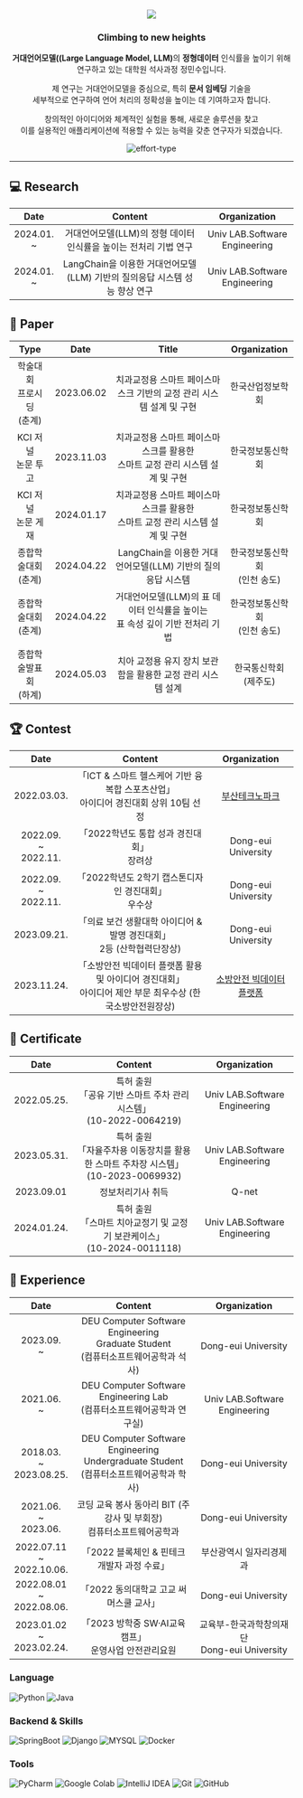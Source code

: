 <!--![header](https://capsule-render.vercel.app/api?type=waving&color=auto&height=200&section=header&text=JUNG%20MIN%20SU&fontSize=90&animation=twinkling&fontColor=c9d1d9)--> 
<h1 align="center">
  <a href="https://git.io/typing-svg">
    <img src = "https://readme-typing-svg.herokuapp.com?size=30&center=true&vCenter=true&lines=I'm+Jung+Min+Su+%F0%9F%91%8B;">
  </a>
</h1>
<h3 align ="center"> Climbing to new heights </h3>
<p align ="center"> <strong>거대언어모델((Large Language Model, LLM)</strong>의 <strong>정형데이터</strong> 인식률을 높이기 위해 연구하고 있는 대학원 석사과정 정민수입니다. </p>
<p align ="center"> 제 연구는 거대언어모델을 중심으로, 특히 <strong>문서 임베딩</strong> 기술을 <br>세부적으로 연구하여 언어 처리의 정확성을 높이는 데 기여하고자 합니다. </p>
<p align ="center"> 창의적인 아이디어와 체계적인 실험을 통해, 새로운 솔루션을 찾고 </br>이를 실용적인 애플리케이션에 적용할 수 있는 능력을 갖춘 연구자가 되겠습니다. </p>

<p align="center"> <img src="https://komarev.com/ghpvc/?username=effort-type&label=PROFILE+VIEWS" alt="effort-type"> 
<hr>

## 💻 Research
|              Date              |                             Content                              |                         Organization                          |
|:------------------------------:|:----------------------------------------------------------------:|:-------------------------------------------------------------:|
| 2024.01.   </br>~ |              거대언어모델(LLM)의 정형 데이터 인식률을 높이는 전처리 기법 연구              |                 Univ LAB.Software Engineering                 |
| 2024.01.   </br>~ | LangChain을 이용한 거대언어모델(LLM) 기반의 질의응답 시스템 성능 향상 연구 |                 Univ LAB.Software Engineering                 |

## 📰 Paper
|          Type          |    Date    |                       Title                       |     Organization     |
|:----------------------:|:----------:|:-------------------------------------------------:|:--------------------:|
| 학술대회</br>프로시딩</br>(춘계) | 2023.06.02 |      치과교정용 스마트 페이스마스크 기반의 교정 관리 시스템 설계 및 구현       |       한국산업정보학회       |
|   KCI 저널 </br>논문 투고    | 2023.11.03 |  치과교정용 스마트 페이스마스크를 활용한<br/>스마트 교정 관리 시스템 설계 및 구현  |       한국정보통신학회       |
|   KCI 저널 </br>논문 게재    | 2024.01.17 |  치과교정용 스마트 페이스마스크를 활용한<br/>스마트 교정 관리 시스템 설계 및 구현  |       한국정보통신학회       |
|    종합학술대회</br>(춘계)     | 2024.04.22 |      LangChain을 이용한 거대언어모델(LLM) 기반의 질의응답 시스템      | 한국정보통신학회</br>(인천 송도) |
|    종합학술대회</br>(춘계)     | 2024.04.22 | 거대언어모델(LLM)의 표 데이터 인식률을 높이는</br>표 속성 깊이 기반 전처리 기법 | 한국정보통신학회</br>(인천 송도) |
|    종합학술발표회</br>(하계)    | 2024.05.03 |        치아 교정용 유지 장치 보관함을 활용한 교정 관리 시스템 설계         |  한국통신학회</br>(제주도)  |

## 🏆 Contest

|              Date              |                           Content                           |                                                  Organization                                                   |
|:------------------------------:| :----------------------------------------------------------: |:---------------------------------------------------------------------------------------------------------------:|
|          2022.03.03.           | 「ICT & 스마트 헬스케어 기반 융복합 스포츠산업」</br>아이디어 경진대회 상위 10팀 선정 |     [부산테크노파크](https://www.btp.or.kr/?action=BD0000M&pagecode=P000000296&command=View&idx=13672&language=KR)     |
| 2022.09.   </br>~</br>2022.11. | 「2022학년도 통합 성과 경진대회」<br/>장려상|                                               Dong-eui University                                               |
|   2022.09.   </br>~</br>2022.11.    | 「2022학년도 2학기 캡스톤디자인 경진대회」<br/>우수상|                                               Dong-eui University                                               |
|          2023.09.21.           | 「의료 보건 생활대학 아이디어 & 발명 경진대회」</br>2등 (산학협력단장상)|                                               Dong-eui University                                               |
|          2023.11.24.           | 「소방안전 빅데이터 플랫폼 활용 및 아이디어 경진대회」</br>아이디어 제안 부문 최우수상 (한국소방안전원장상) | [소방안전 빅데이터 플랫폼]([https://www.btp.or.kr/?action=BD0000M&pagecode=P000000296&command=View&idx=13672&language=KR]) |


## 📃 Certificate
|    Date     |                           Content                           |                         Organization                          |
|:-----------:| :----------------------------------------------------------: |:-------------------------------------------------------------:|
| 2022.05.25. | 특허 출원<br/>「공유 기반 스마트 주차 관리 시스템」</br>(10-2022-0064219)|                 Univ LAB.Software Engineering                 |
| 2023.05.31. | 특허 출원<br/>「자율주차용 이동장치를 활용한 스마트 주차장 시스템」</br>(10-2023-0069932)|                 Univ LAB.Software Engineering                 |
| 2023.09.01  | 정보처리기사 취득|                             Q-net                             |
|       2024.01.24.      | 특허 출원<br/>「스마트 치아교정기 및 교정기 보관케이스」</br>(10-2024-0011118)|                 Univ LAB.Software Engineering                 |


## 📆 Experience

|                Date                |                                     Content                                      |                         Organization                          |
|:----------------------------------:|:--------------------------------------------------------------------------------:|:-------------------------------------------------------------:|
|      2023.09.    </br>~</br>       |   DEU Computer Software Engineering</br>Graduate Student<br/>(컴퓨터소프트웨어공학과 석사)    |                      Dong-eui University                      |
|       2021.06.   </br>~</br>       |           DEU Computer Software Engineering Lab<br/>(컴퓨터소프트웨어공학과 연구실)            |                 Univ LAB.Software Engineering                 |
| 2018.03.    </br>~</br>2023.08.25. | DEU Computer Software Engineering<br/>Undergraduate Student<br/>(컴퓨터소프트웨어공학과 학사) |                      Dong-eui University                      |
|   2021.06.</br>~</br>2023.06.   |                   코딩 교육 봉사 동아리 BIT (주강사 및 부회장)</br>컴퓨터소프트웨어공학과                   |                      Dong-eui University                      |
| 2022.07.11 </br>~</br>2022.10.06.  |                           「2022 블록체인 & 핀테크 개발자 과정 수료」                            |                         부산광역시 일자리경제과                          |
| 2022.08.01 </br>~</br>2022.08.06.  |                             「2022 동의대학교 고교 써머스쿨 교사」                              |                      Dong-eui University                      |
| 2023.01.02 </br>~</br>2023.02.24.  |                      「2023 방학중 SW·AI교육 캠프」</br>운영사업 안전관리요원                       |             교육부-한국과학창의재단</br>Dong-eui University              |


### Language  
![Python](https://img.shields.io/badge/Python-3776AB?style=flat-square&logo=Python&logoColor=white)
![Java](https://img.shields.io/badge/Java-FE2E2E?style=flat-square&logo=Java&logoColor=white)


### Backend & Skills
![SpringBoot](https://img.shields.io/badge/SpringBoot-6DB33F?style=flat-square&logo=SpringBoot&logoColor=white)
![Django](https://camo.githubusercontent.com/ece750b9cc12db0b7457e0cc01ad344252464a2b0a871cf33ceb57c6e55d7017/68747470733a2f2f696d672e736869656c64732e696f2f62616467652f646a616e676f2d3039324532303f7374796c653d666c61742d737175617265266c6f676f3d646a616e676f266c6f676f436f6c6f723d7768697465)
![MYSQL](https://img.shields.io/badge/MySQL-4479A1?style=flat-square&logo=MySQL&logoColor=white)
![Docker](https://img.shields.io/badge/Docker-2496ED?style=flat-square&logo=Docker&logoColor=white)
<!--🦜️🔗-->


### Tools
![PyCharm](https://camo.githubusercontent.com/232416141478dd7b5fd48c4b6b71dbb8635c0f286554c8a8a46cfc40a5c4de0a/68747470733a2f2f696d672e736869656c64732e696f2f62616467652f5079436861726d2d3030303030303f7374796c653d666c61742d737175617265266c6f676f3d5079436861726d266c6f676f436f6c6f723d7768697465)
![Google Colab](https://camo.githubusercontent.com/8e5468d985a00c9814f4f66fbe1f88f524df046a093032887f032cd3558cae47/68747470733a2f2f696d672e736869656c64732e696f2f62616467652f476f6f676c6520436f6c61622d4639414230303f7374796c653d666c61742d737175617265266c6f676f3d476f6f676c6520436f6c6162266c6f676f436f6c6f723d7768697465)
![IntelliJ IDEA](https://img.shields.io/badge/IntelliJ_IDEA-E34F26?style=flat-square&logo=IntelliJ-IDEA&logoColor=white)
![Git](https://img.shields.io/badge/Git-F05032?style=flat-square&logo=Git&logoColor=white)
![GitHub](https://img.shields.io/badge/GitHub-FFFFFF?style=flat-square&logo=GitHub&logoColor=black)

<!--|Type|Date|Contents|Organization|
|Student|2017.03 ~ 2023.2|Department of Computer Software Engineering|Dongeui University| -->
<!--h2 align="center"> Todo💦 </h2>  
<img src="https://img.shields.io/badge/React-61DAFB?style=flat-square&logo=React&logoColor=white" /-->

<!--
**effort-type/effort-type** is a ✨ _special_ ✨ repository because its `README.md` (this file) appears on your GitHub profile.

Here are some ideas to get you started:

- 🔭 I’m currently working on ...
- 🌱 I’m currently learning ...
- 👯 I’m looking to collaborate on ...
- 🤔 I’m looking for help with ...
- 💬 Ask me about ...
- 📫 How to reach me: ...
- 😄 Pronouns: ...
- ⚡ Fun fact: ...
-->


<!--
**effort-type/effort-type** is a ✨ _special_ ✨ repository because its `README.md` (this file) appears on your GitHub profile.

Here are some ideas to get you started:

- 🔭 I’m currently working on ...
- 🌱 I’m currently learning ...
- 👯 I’m looking to collaborate on ...
- 🤔 I’m looking for help with ...
- 💬 Ask me about ...
- 📫 How to reach me: ...
- 😄 Pronouns: ...
- ⚡ Fun fact: ...
-->
